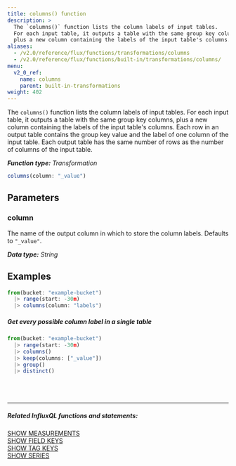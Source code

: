 ```yaml
---
title: columns() function
description: >
  The `columns()` function lists the column labels of input tables.
  For each input table, it outputs a table with the same group key columns,
  plus a new column containing the labels of the input table's columns.  
aliases:
  - /v2.0/reference/flux/functions/transformations/columns
  - /v2.0/reference/flux/functions/built-in/transformations/columns/
menu:
  v2_0_ref:
    name: columns
    parent: built-in-transformations
weight: 402
---
```


The `columns()` function lists the column labels of input tables.
For each input table, it outputs a table with the same group key columns,
plus a new column containing the labels of the input table's columns.
Each row in an output table contains the group key value and the label of one column of the input table.
Each output table has the same number of rows as the number of columns of the input table.

_**Function type:** Transformation_

```js
columns(column: "_value")
```

## Parameters

### column
The name of the output column in which to store the column labels.
Defaults to `"_value"`.

_**Data type:** String_

## Examples
```js
from(bucket: "example-bucket")
  |> range(start: -30m)
  |> columns(column: "labels")
```

##### Get every possible column label in a single table
```js
from(bucket: "example-bucket")
  |> range(start: -30m)
  |> columns()
  |> keep(columns: ["_value"])
  |> group()
  |> distinct()
```

<hr style="margin-top:4rem"/>

##### Related InfluxQL functions and statements:
[SHOW MEASUREMENTS](https://docs.influxdata.com/influxdb/latest/query_language/schema_exploration/#show-measurements)  
[SHOW FIELD KEYS](https://docs.influxdata.com/influxdb/latest/query_language/schema_exploration/#show-field-keys)  
[SHOW TAG KEYS](https://docs.influxdata.com/influxdb/latest/query_language/schema_exploration/#show-tag-keys)  
[SHOW SERIES](https://docs.influxdata.com/influxdb/latest/query_language/schema_exploration/#show-tag-keys)
